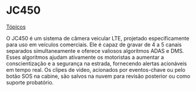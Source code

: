 # JC450

[Tópicos](JC450%208407a1020fec4784bb5c0c89455d8cc1/To%CC%81picos%2022e165ac0d3742aa94387d1c951b325b.csv)

O JC450 é um sistema de câmera veicular LTE, projetado especificamente para uso em veículos comerciais. Ele é capaz de gravar de 4 a 5 canais separados simultaneamente e oferece valiosos algoritmos ADAS e DMS. Esses algoritmos ajudam ativamente os motoristas a aumentar a conscientização e a segurança na estrada, fornecendo alertas acionáveis em tempo real. Os clipes de vídeo, acionados por eventos-chave ou pelo botão SOS na cabine, são salvos na nuvem para revisão posterior ou como suporte probatório.
